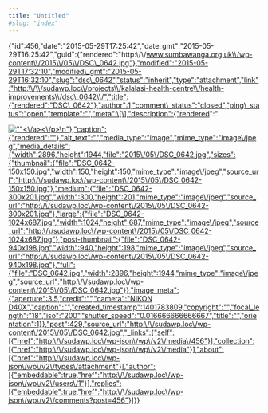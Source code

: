 ```yaml
---
title: "Untitled"
#slug: "index"
---
```


{"id":456,"date":"2015-05-29T17:25:42","date\_gmt":"2015-05-29T16:25:42","guid":{"rendered":"http:\\/\\/www.sumbawanga.org.uk\\/wp-content\\/2015\\/05\\/DSC\_0642.jpg"},"modified":"2015-05-29T17:32:10","modified\_gmt":"2015-05-29T16:32:10","slug":"dsc\_0642","status":"inherit","type":"attachment","link":"http:\\/\\/sudawp.loc\\/projects\\/kalalasi-health-centre\\/health-improvements\\/dsc\_0642\\/","title":{"rendered":"DSC\_0642"},"author":1,"comment\_status":"closed","ping\_status":"open","template":"","meta":\[\],"description":{"rendered":"

[![\"\"](\"http:\/\/sudawp.loc\/wp-content\/2015\/05\/DSC_0642-300x201.jpg\")<\\/a><\\/p>\\n"},"caption":{"rendered":""},"alt\_text":"","media\_type":"image","mime\_type":"image\\/jpeg","media\_details":{"width":2896,"height":1944,"file":"2015\\/05\\/DSC\_0642.jpg","sizes":{"thumbnail":{"file":"DSC\_0642-150x150.jpg","width":150,"height":150,"mime\_type":"image\\/jpeg","source\_url":"http:\\/\\/sudawp.loc\\/wp-content\\/2015\\/05\\/DSC\_0642-150x150.jpg"},"medium":{"file":"DSC\_0642-300x201.jpg","width":300,"height":201,"mime\_type":"image\\/jpeg","source\_url":"http:\\/\\/sudawp.loc\\/wp-content\\/2015\\/05\\/DSC\_0642-300x201.jpg"},"large":{"file":"DSC\_0642-1024x687.jpg","width":1024,"height":687,"mime\_type":"image\\/jpeg","source\_url":"http:\\/\\/sudawp.loc\\/wp-content\\/2015\\/05\\/DSC\_0642-1024x687.jpg"},"post-thumbnail":{"file":"DSC\_0642-940x198.jpg","width":940,"height":198,"mime\_type":"image\\/jpeg","source\_url":"http:\\/\\/sudawp.loc\\/wp-content\\/2015\\/05\\/DSC\_0642-940x198.jpg"},"full":{"file":"DSC\_0642.jpg","width":2896,"height":1944,"mime\_type":"image\\/jpeg","source\_url":"http:\\/\\/sudawp.loc\\/wp-content\\/2015\\/05\\/DSC\_0642.jpg"}},"image\_meta":{"aperture":3.5,"credit":"","camera":"NIKON D40X","caption":"","created\_timestamp":1401783809,"copyright":"","focal\_length":"18","iso":"200","shutter\_speed":"0.016666666666667","title":"","orientation":1}},"post":429,"source\_url":"http:\\/\\/sudawp.loc\\/wp-content\\/2015\\/05\\/DSC\_0642.jpg","\_links":{"self":\[{"href":"http:\\/\\/sudawp.loc\\/wp-json\\/wp\\/v2\\/media\\/456"}\],"collection":\[{"href":"http:\\/\\/sudawp.loc\\/wp-json\\/wp\\/v2\\/media"}\],"about":\[{"href":"http:\\/\\/sudawp.loc\\/wp-json\\/wp\\/v2\\/types\\/attachment"}\],"author":\[{"embeddable":true,"href":"http:\\/\\/sudawp.loc\\/wp-json\\/wp\\/v2\\/users\\/1"}\],"replies":\[{"embeddable":true,"href":"http:\\/\\/sudawp.loc\\/wp-json\\/wp\\/v2\\/comments?post=456"}\]}}](http:\/\/sudawp.loc\/wp-content\/2015\/05\/DSC_0642.jpg)